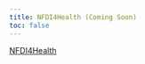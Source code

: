 ```yaml
---
title: NFDI4Health (Coming Soon)
toc: false
---
```



[NFDI4Health](https://www.nfdi4health.de/en/)
